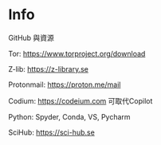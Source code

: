 # Info
GitHub 與資源

Tor: https://www.torproject.org/download

Z-lib: https://z-library.se

Protonmail: https://proton.me/mail

Codium: https://codeium.com
可取代Copilot

Python: Spyder, Conda, VS, Pycharm

SciHub: https://sci-hub.se
